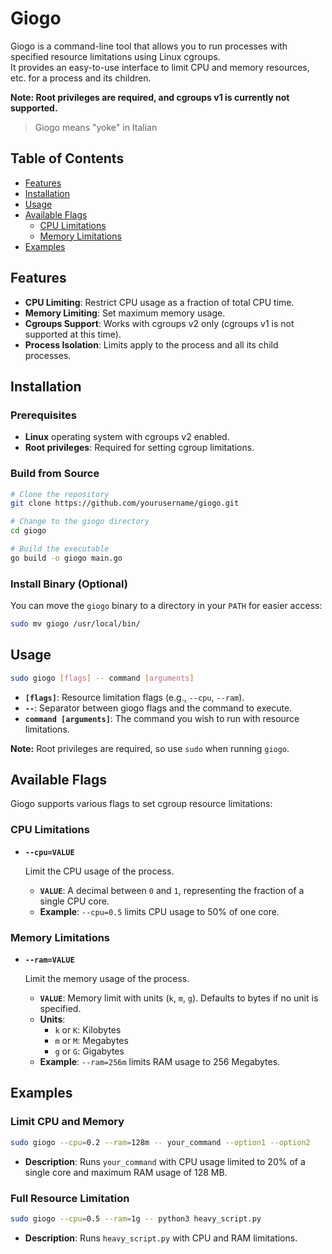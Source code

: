 # Giogo

Giogo is a command-line tool that allows you to run processes with specified resource limitations using Linux cgroups.  
It provides an easy-to-use interface to limit CPU and memory resources, etc. for a process and its children. 

**Note: Root privileges are required, and cgroups v1 is currently not supported.**

> Giogo means "yoke" in Italian

## Table of Contents

- [Features](#features)
- [Installation](#installation)
- [Usage](#usage)
- [Available Flags](#available-flags)
  - [CPU Limitations](#cpu-limitations)
  - [Memory Limitations](#memory-limitations)
- [Examples](#examples)

## Features

- **CPU Limiting**: Restrict CPU usage as a fraction of total CPU time.
- **Memory Limiting**: Set maximum memory usage.
- **Cgroups Support**: Works with cgroups v2 only (cgroups v1 is not supported at this time).
- **Process Isolation**: Limits apply to the process and all its child processes.

## Installation

### Prerequisites

- **Linux** operating system with cgroups v2 enabled.
- **Root privileges**: Required for setting cgroup limitations.

### Build from Source

```bash
# Clone the repository
git clone https://github.com/yourusername/giogo.git

# Change to the giogo directory
cd giogo

# Build the executable
go build -o giogo main.go
```

### Install Binary (Optional)

You can move the `giogo` binary to a directory in your `PATH` for easier access:

```bash
sudo mv giogo /usr/local/bin/
```

## Usage

```bash
sudo giogo [flags] -- command [arguments]
```

- **`[flags]`**: Resource limitation flags (e.g., `--cpu`, `--ram`).
- **`--`**: Separator between giogo flags and the command to execute.
- **`command [arguments]`**: The command you wish to run with resource limitations.

**Note:** Root privileges are required, so use `sudo` when running `giogo`.

## Available Flags

Giogo supports various flags to set cgroup resource limitations:

### CPU Limitations

- **`--cpu=VALUE`**

  Limit the CPU usage of the process.

  - **`VALUE`**: A decimal between `0` and `1`, representing the fraction of a single CPU core.
  - **Example**: `--cpu=0.5` limits CPU usage to 50% of one core.

### Memory Limitations

- **`--ram=VALUE`**

  Limit the memory usage of the process.

  - **`VALUE`**: Memory limit with units (`k`, `m`, `g`). Defaults to bytes if no unit is specified.
  - **Units**:
    - `k` or `K`: Kilobytes
    - `m` or `M`: Megabytes
    - `g` or `G`: Gigabytes
  - **Example**: `--ram=256m` limits RAM usage to 256 Megabytes.

## Examples

### Limit CPU and Memory

```bash
sudo giogo --cpu=0.2 --ram=128m -- your_command --option1 --option2
```

- **Description**: Runs `your_command` with CPU usage limited to 20% of a single core and maximum RAM usage of 128 MB.

### Full Resource Limitation

```bash
sudo giogo --cpu=0.5 --ram=1g -- python3 heavy_script.py
```

- **Description**: Runs `heavy_script.py` with CPU and RAM limitations.
